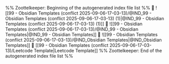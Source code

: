 %% Zoottelkeeper: Beginning of the autogenerated index file list  %%
📄 ![[99 - Obsidian Templates (conflict 2025-09-06-17-03-13)/@IND_99 - Obsidian Templates (conflict 2025-09-06-17-03-13) (1)|@IND_99 - Obsidian Templates (conflict 2025-09-06-17-03-13) (1)]]
📄 ![[99 - Obsidian Templates (conflict 2025-09-06-17-03-13)/@IND_99 - Obsidian Templates|@IND_99 - Obsidian Templates]]
📄 ![[99 - Obsidian Templates (conflict 2025-09-06-17-03-13)/@IND_Obsidian Templates|@IND_Obsidian Templates]]
📄 [[99 - Obsidian Templates (conflict 2025-09-06-17-03-13)/Leetcode Template|Leetcode Template]]
%% Zoottelkeeper: End of the autogenerated index file list  %%
